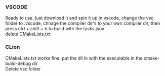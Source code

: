 ### VSCODE 
Ready to use, just download it and spin it up in vscode, change the vsc folder to .vscode, chnage the compiler dir's to your own compiler dir, then press ctrl + shift + b to build with the tasks.json. <br>
delete CMakeLists.txt

### CLion
CMakeLists.txt works fine, put the dll in with the executable in the cmake-build-debug dir <br>
Delete vsc folder
